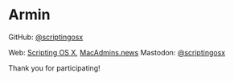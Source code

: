 # Armin

GitHub: [@scriptingosx](https://github.com/scriptingosx)

Web: [Scripting OS X](https://scriptingosx.com), [MacAdmins.news](https://macadmins.news)
Mastodon: [@scriptingosx](https://mastondon.social/@scriptingosx)

Thank you for participating!
